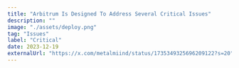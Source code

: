 ```yaml
---
title: "Arbitrum Is Designed To Address Several Critical Issues"
description: ""
image: "./assets/deploy.png"
tag: "Issues"
label: "Critical"
date: 2023-12-19
externalUrl: "https://x.com/metalmiind/status/1735349325696209122?s=20"
---
```

